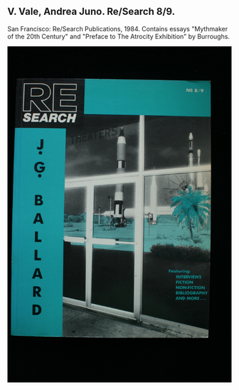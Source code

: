## V. Vale, Andrea Juno. Re/Search 8/9.

San Francisco: Re/Search Publications, 1984. Contains essays "Mythmaker of the 20th Century" and "Preface to The Atrocity Exhibition" by Burroughs. 

![Re/Search 8/9](../assets/images/re-search-8-9-1.jpg)
